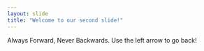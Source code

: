 ```yaml
---
layout: slide
title: "Welcome to our second slide!"
---
```

Always Forward, Never Backwards. 
Use the left arrow to go back!
